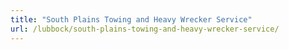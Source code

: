 ```yaml
---
title: "South Plains Towing and Heavy Wrecker Service"
url: /lubbock/south-plains-towing-and-heavy-wrecker-service/
---
```

